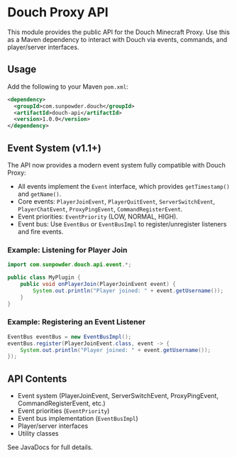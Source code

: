 # Douch Proxy API

This module provides the public API for the Douch Minecraft Proxy. Use this as a Maven dependency to interact with Douch via events, commands, and player/server interfaces.

## Usage

Add the following to your Maven `pom.xml`:

```xml
<dependency>
  <groupId>com.sunpowder.douch</groupId>
  <artifactId>douch-api</artifactId>
  <version>1.0.0</version>
</dependency>
```

## Event System (v1.1+)

The API now provides a modern event system fully compatible with Douch Proxy:
- All events implement the `Event` interface, which provides `getTimestamp()` and `getName()`.
- Core events: `PlayerJoinEvent`, `PlayerQuitEvent`, `ServerSwitchEvent`, `PlayerChatEvent`, `ProxyPingEvent`, `CommandRegisterEvent`.
- Event priorities: `EventPriority` (LOW, NORMAL, HIGH).
- Event bus: Use `EventBus` or `EventBusImpl` to register/unregister listeners and fire events.

### Example: Listening for Player Join

```java
import com.sunpowder.douch.api.event.*;

public class MyPlugin {
    public void onPlayerJoin(PlayerJoinEvent event) {
        System.out.println("Player joined: " + event.getUsername());
    }
}
```

### Example: Registering an Event Listener

```java
EventBus eventBus = new EventBusImpl();
eventBus.register(PlayerJoinEvent.class, event -> {
    System.out.println("Player joined: " + event.getUsername());
});
```

## API Contents
- Event system (PlayerJoinEvent, ServerSwitchEvent, ProxyPingEvent, CommandRegisterEvent, etc.)
- Event priorities (`EventPriority`)
- Event bus implementation (`EventBusImpl`)
- Player/server interfaces
- Utility classes

See JavaDocs for full details.
